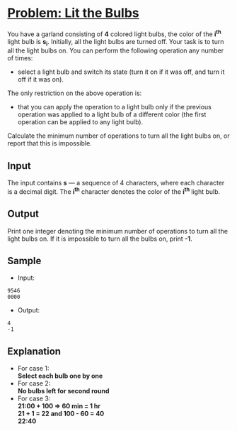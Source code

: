 # [Problem: Lit the Bulbs](https://my.newtonschool.co/playground/code/cmoz586yg796)

You have a garland consisting of **4** colored light bulbs, the color of the **i<sup>th</sup>** light bulb is **s<sub>i</sub>**.
Initially, all the light bulbs are turned off. Your task is to turn all the light bulbs on. You can perform the following operation any number of times: 
- select a light bulb and switch its state (turn it on if it was off, and turn it off if it was on). <br>

The only restriction on the above operation is: 
- that you can apply the operation to a light bulb only if the previous operation was applied to a light bulb of a different color (the first operation can be applied to any light bulb). <br>

Calculate the minimum number of operations to turn all the light bulbs on, or report that this is impossible.

## Input

The input contains **s** — a sequence of 4 characters, where each character is a decimal digit. The **i<sup>th</sup>** character denotes the color of the **i<sup>th</sup>** light bulb.

## Output

Print one integer denoting the minimum number of operations to turn all the light bulbs on. If it is impossible to turn all the bulbs on, print **-1**.

## Sample

- Input:
```
9546
0000
```

- Output:
```
4
-1
```

## Explanation

- For case 1: <br> **Select each bulb one by one** <br>
- For case 2: <br> **No bulbs left for second round** <br>
- For case 3: <br> **21:00 + 100 => 60 min = 1 hr <br> 21 + 1 = 22 and 100 - 60 = 40 <br> 22:40** <br>
